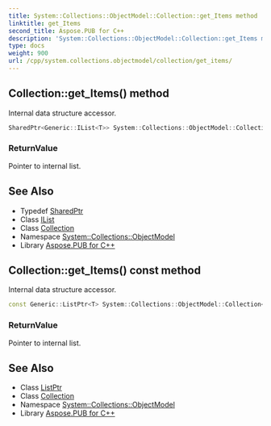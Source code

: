 ```yaml
---
title: System::Collections::ObjectModel::Collection::get_Items method
linktitle: get_Items
second_title: Aspose.PUB for C++
description: 'System::Collections::ObjectModel::Collection::get_Items method. Internal data structure accessor in C++.'
type: docs
weight: 900
url: /cpp/system.collections.objectmodel/collection/get_items/
---
```

## Collection::get_Items() method


Internal data structure accessor.

```cpp
SharedPtr<Generic::IList<T>> System::Collections::ObjectModel::Collection<T>::get_Items()
```


### ReturnValue

Pointer to internal list.

## See Also

* Typedef [SharedPtr](../../../system/sharedptr/)
* Class [IList](../../../system.collections.generic/ilist/)
* Class [Collection](../)
* Namespace [System::Collections::ObjectModel](../../)
* Library [Aspose.PUB for C++](../../../)
## Collection::get_Items() const method


Internal data structure accessor.

```cpp
const Generic::ListPtr<T> System::Collections::ObjectModel::Collection<T>::get_Items() const
```


### ReturnValue

Pointer to internal list.

## See Also

* Class [ListPtr](../../../system.collections.generic/listptr/)
* Class [Collection](../)
* Namespace [System::Collections::ObjectModel](../../)
* Library [Aspose.PUB for C++](../../../)
